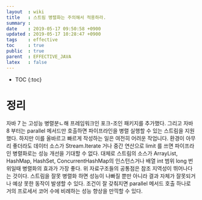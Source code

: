 ```yaml
---
layout  : wiki
title   : 스트림 병렬화는 주의해서 적용하라.
summary : 
date    : 2019-05-17 09:50:58 +0900
updated : 2019-05-17 10:28:47 +0900
tags    : effective
toc     : true
public  : true
parent  : EFFECTIVE_JAVA
latex   : false
---
```

* TOC
{:toc}

# 정리 
  자바 7 는 고성능 병렬분ㄴ해 프레임워크인 포크-조인 패키지를 추가했다. 그리고 자바 8 부터는 parallel 메서드만 호출하면 파이프라인을 병렬 실행할 수 있는 스트림을 지원했다. 하지만 이를 올바르고 빠르게 작성하는 일은 여전히 어려운 작업니다. 
  환경이 아무리 좋더라도 데이터 소스가 Stream.Iterate 거나 중간 연산으로 limit 를 쓰면 파이프라인 병렬화로는 성능 개선을 기대할 수 없다.
  대체로 스트림의 소스가 ArrayList, HashMap, HashSet, ConcurrentHashMap의 인스턴스거나 배열 int 범위 long 번위일때 병렬화의 효과가 가장 좋다.
  위 자료구조들의 공통점은 참조 지역성이 뛰어나다는 것이다.
  스트림을 잘못 병렬화 하면 성능이 나빠질 뿐만 아니라 결과 자체가 잘못되거나 예상 못한 동작이 발생할 수 있다.
  조건이 잘 갖춰지면 parallel 메서드 호출 하나로 거의 프로세서 코어 수에 비례하는 성능 향상을 만끽할 수 있다.
  
